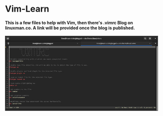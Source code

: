 # Vim-Learn
#### This is a few files to help with Vim, then there's .vimrc Blog on linuxman.co. A link will be provided once the blog is published.

![This is an image of vimrc](github.jpg "vimrc")
